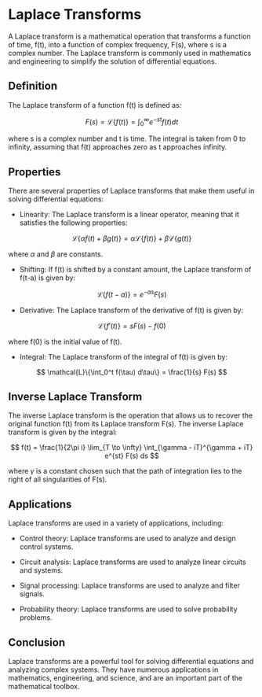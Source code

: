 # Laplace Transforms

A Laplace transform is a mathematical operation that transforms a function of time, f(t), into a function of complex frequency, F(s), where s is a complex number. The Laplace transform is commonly used in mathematics and engineering to simplify the solution of differential equations.

## Definition

The Laplace transform of a function f(t) is defined as:

$$ F(s) = \mathcal{L}\{f(t)\} = \int_0^\infty e^{-st} f(t) dt $$

where s is a complex number and t is time. The integral is taken from 0 to infinity, assuming that f(t) approaches zero as t approaches infinity.

## Properties

There are several properties of Laplace transforms that make them useful in solving differential equations:

- Linearity: The Laplace transform is a linear operator, meaning that it satisfies the following properties:

$$ \mathcal{L}\{\alpha f(t) + \beta g(t)\} = \alpha \mathcal{L}\{f(t)\} + \beta \mathcal{L}\{g(t)\} $$

where $\alpha$ and $\beta$ are constants.

- Shifting: If f(t) is shifted by a constant amount, the Laplace transform of f(t-a) is given by:

$$ \mathcal{L}\{f(t-a)\} = e^{-as} F(s) $$

- Derivative: The Laplace transform of the derivative of f(t) is given by:

$$ \mathcal{L}\{f'(t)\} = sF(s) - f(0) $$

where f(0) is the initial value of f(t).

- Integral: The Laplace transform of the integral of f(t) is given by:

$$ \mathcal{L}\{\int_0^t f(\tau) d\tau\} = \frac{1}{s} F(s) $$

## Inverse Laplace Transform

The inverse Laplace transform is the operation that allows us to recover the original function f(t) from its Laplace transform F(s). The inverse Laplace transform is given by the integral:

$$ f(t) = \frac{1}{2\pi i} \lim_{T \to \infty} \int_{\gamma - iT}^{\gamma + iT} e^{st} F(s) ds $$

where $\gamma$ is a constant chosen such that the path of integration lies to the right of all singularities of F(s).

## Applications

Laplace transforms are used in a variety of applications, including:

- Control theory: Laplace transforms are used to analyze and design control systems.

- Circuit analysis: Laplace transforms are used to analyze linear circuits and systems.

- Signal processing: Laplace transforms are used to analyze and filter signals.

- Probability theory: Laplace transforms are used to solve probability problems.

## Conclusion

Laplace transforms are a powerful tool for solving differential equations and analyzing complex systems. They have numerous applications in mathematics, engineering, and science, and are an important part of the mathematical toolbox.
